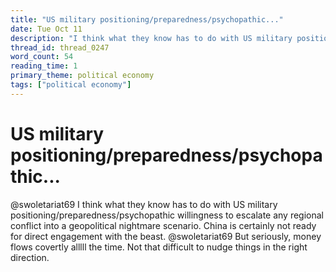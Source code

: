 ```yaml
---
title: "US military positioning/preparedness/psychopathic..."
date: Tue Oct 11
description: "I think what they know has to do with US military positioning/preparedness/psychopathic willingness to escalate any regional conflict into a geopolitical..."
thread_id: thread_0247
word_count: 54
reading_time: 1
primary_theme: political economy
tags: ["political economy"]
---
```


# US military positioning/preparedness/psychopathic...

@swoletariat69 I think what they know has to do with US military positioning/preparedness/psychopathic willingness to escalate any regional conflict into a geopolitical nightmare scenario. China is certainly not ready for direct engagement with the beast. @swoletariat69 But seriously, money flows covertly alllll the time. Not that difficult to nudge things in the right direction.